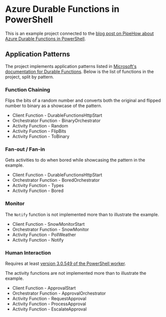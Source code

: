 # Azure Durable Functions in PowerShell

This is an example project connected to the [blog post on PipeHow about Azure Durable Functions in PowerShell](https://www.pipehow.tech/new-durableazurefunction/).

## Application Patterns

The project implements application patterns listed in [Microsoft's documentation for Durable Functions](https://docs.microsoft.com/en-us/azure/azure-functions/durable/durable-functions-overview). Below is the list of functions in the project, split by pattern.

### Function Chaining

Flips the bits of a random number and converts both the original and flipped number to binary as a showcase of the pattern.

- Client Function - DurableFunctionsHttpStart
- Orchestrator Function - BinaryOrchestrator
- Activity Function - Random
- Activity Function - FlipBits
- Activity Function - ToBinary

### Fan-out / Fan-in

Gets activities to do when bored while showcasing the pattern in the example.

- Client Function - DurableFunctionsHttpStart
- Orchestrator Function - BoredOrchestrator
- Activity Function - Types
- Activity Function - Bored

### Monitor

The `Notify` function is not implemented more than to illustrate the example.

- Client Function - SnowMonitorStart
- Orchestrator Function - SnowMonitor
- Activity Function - PollWeather
- Activity Function - Notify

### Human Interaction

Requires at least [version 3.0.549 of the PowerShell worker](https://github.com/Azure/azure-functions-powershell-worker/releases/tag/v3.0.549).

The activity functions are not implemented more than to illustrate the example.

- Client Function - ApprovalStart
- Orchestrator Function - ApprovalOrchestrator
- Activity Function - RequestApproval
- Activity Function - ProcessApproval
- Activity Function - EscalateApproval